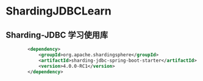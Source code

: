 # ShardingJDBCLearn

## Sharding-JDBC 学习使用库
```xml
 		<dependency>
 			<groupId>org.apache.shardingsphere</groupId>
 			<artifactId>sharding-jdbc-spring-boot-starter</artifactId>
 			<version>4.0.0-RC1</version>
 		</dependency>
```

